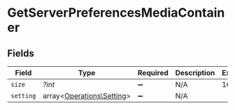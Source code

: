 # GetServerPreferencesMediaContainer


## Fields

| Field                                                           | Type                                                            | Required                                                        | Description                                                     | Example                                                         |
| --------------------------------------------------------------- | --------------------------------------------------------------- | --------------------------------------------------------------- | --------------------------------------------------------------- | --------------------------------------------------------------- |
| `size`                                                          | *?int*                                                          | :heavy_minus_sign:                                              | N/A                                                             | 161                                                             |
| `setting`                                                       | array<[Operations\Setting](../../Models/Operations/Setting.md)> | :heavy_minus_sign:                                              | N/A                                                             |                                                                 |